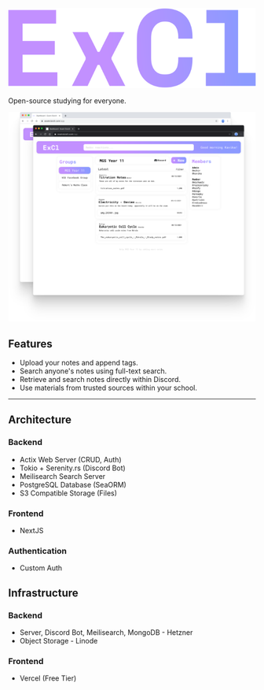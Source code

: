 ![ExamClutch logo](frontend/public/gradient_logo.svg "ExamClutch")

Open-source studying for everyone.

<img src="./frontend/public/homepage.svg" alt="Dashboard Mockup" width="600"/>

## Features
- Upload your notes and append tags.
- Search anyone's notes using full-text search.
- Retrieve and search notes directly within Discord.
- Use materials from trusted sources within your school.

___
## Architecture
### Backend
- Actix Web Server (CRUD, Auth)
- Tokio + Serenity.rs (Discord Bot)
- Meilisearch Search Server
- PostgreSQL Database (SeaORM)
- S3 Compatible Storage (Files)

### Frontend
- NextJS

### Authentication
- Custom Auth

## Infrastructure
### Backend
- Server, Discord Bot, Meilisearch, MongoDB - Hetzner
- Object Storage - Linode

### Frontend
- Vercel (Free Tier)
